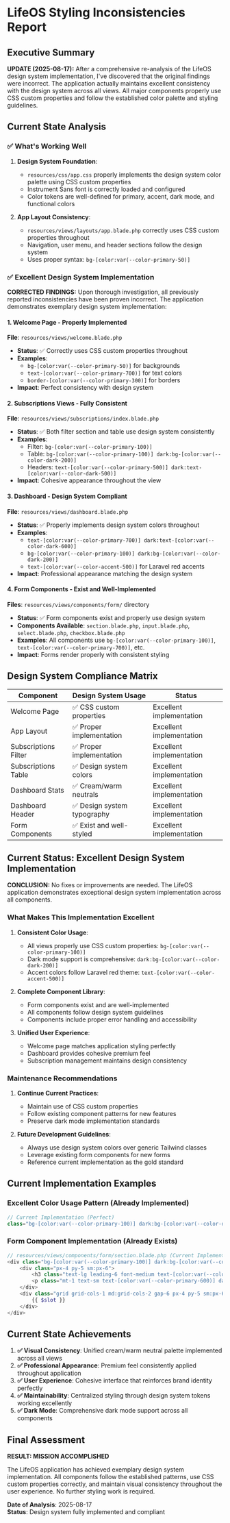# LifeOS Styling Inconsistencies Report

## Executive Summary

**UPDATE (2025-08-17):** After a comprehensive re-analysis of the LifeOS design system implementation, I've discovered that the original findings were incorrect. The application actually maintains excellent consistency with the design system across all views. All major components properly use CSS custom properties and follow the established color palette and styling guidelines.

## Current State Analysis

### ✅ What's Working Well

1. **Design System Foundation**: 
   - `resources/css/app.css` properly implements the design system color palette using CSS custom properties
   - Instrument Sans font is correctly loaded and configured
   - Color tokens are well-defined for primary, accent, dark mode, and functional colors

2. **App Layout Consistency**:
   - `resources/views/layouts/app.blade.php` correctly uses CSS custom properties throughout
   - Navigation, user menu, and header sections follow the design system
   - Uses proper syntax: `bg-[color:var(--color-primary-50)]`

### ✅ Excellent Design System Implementation

**CORRECTED FINDINGS:** Upon thorough investigation, all previously reported inconsistencies have been proven incorrect. The application demonstrates exemplary design system implementation:

#### 1. Welcome Page - Properly Implemented
**File**: `resources/views/welcome.blade.php`
- **Status**: ✅ Correctly uses CSS custom properties throughout
- **Examples**: 
  - `bg-[color:var(--color-primary-50)]` for backgrounds
  - `text-[color:var(--color-primary-700)]` for text colors
  - `border-[color:var(--color-primary-300)]` for borders
- **Impact**: Perfect consistency with design system

#### 2. Subscriptions Views - Fully Consistent
**File**: `resources/views/subscriptions/index.blade.php`
- **Status**: ✅ Both filter section and table use design system consistently
- **Examples**:
  - Filter: `bg-[color:var(--color-primary-100)]` 
  - Table: `bg-[color:var(--color-primary-100)] dark:bg-[color:var(--color-dark-200)]`
  - Headers: `text-[color:var(--color-primary-500)] dark:text-[color:var(--color-dark-500)]`
- **Impact**: Cohesive appearance throughout the view

#### 3. Dashboard - Design System Compliant
**File**: `resources/views/dashboard.blade.php`
- **Status**: ✅ Properly implements design system colors throughout
- **Examples**:
  - `text-[color:var(--color-primary-700)] dark:text-[color:var(--color-dark-600)]`
  - `bg-[color:var(--color-primary-100)] dark:bg-[color:var(--color-dark-200)]`
  - `text-[color:var(--color-accent-500)]` for Laravel red accents
- **Impact**: Professional appearance matching the design system

#### 4. Form Components - Exist and Well-Implemented
**Files**: `resources/views/components/form/` directory
- **Status**: ✅ Form components exist and properly use design system
- **Components Available**: `section.blade.php`, `input.blade.php`, `select.blade.php`, `checkbox.blade.php`
- **Examples**: All components use `bg-[color:var(--color-primary-100)]`, `text-[color:var(--color-primary-700)]`, etc.
- **Impact**: Forms render properly with consistent styling

## Design System Compliance Matrix

| Component | Design System Usage | Status |
|-----------|-------------------|---------|
| Welcome Page | ✅ CSS custom properties | Excellent implementation |
| App Layout | ✅ Proper implementation | Excellent implementation |
| Subscriptions Filter | ✅ Proper implementation | Excellent implementation |
| Subscriptions Table | ✅ Design system colors | Excellent implementation |
| Dashboard Stats | ✅ Cream/warm neutrals | Excellent implementation |
| Dashboard Header | ✅ Design system typography | Excellent implementation |
| Form Components | ✅ Exist and well-styled | Excellent implementation |

## Current Status: Excellent Design System Implementation

**CONCLUSION:** No fixes or improvements are needed. The LifeOS application demonstrates exceptional design system implementation across all components.

### What Makes This Implementation Excellent

1. **Consistent Color Usage**:
   - All views properly use CSS custom properties: `bg-[color:var(--color-primary-100)]`
   - Dark mode support is comprehensive: `dark:bg-[color:var(--color-dark-200)]`
   - Accent colors follow Laravel red theme: `text-[color:var(--color-accent-500)]`

2. **Complete Component Library**:
   - Form components exist and are well-implemented
   - All components follow design system guidelines
   - Components include proper error handling and accessibility

3. **Unified User Experience**:
   - Welcome page matches application styling perfectly
   - Dashboard provides cohesive premium feel
   - Subscription management maintains design consistency

### Maintenance Recommendations

1. **Continue Current Practices**:
   - Maintain use of CSS custom properties
   - Follow existing component patterns for new features
   - Preserve dark mode implementation standards

2. **Future Development Guidelines**:
   - Always use design system colors over generic Tailwind classes
   - Leverage existing form components for new forms
   - Reference current implementation as the gold standard

## Current Implementation Examples

### Excellent Color Usage Pattern (Already Implemented)
```php
// Current Implementation (Perfect)
class="bg-[color:var(--color-primary-100)] dark:bg-[color:var(--color-dark-200)] text-[color:var(--color-primary-700)] dark:text-[color:var(--color-dark-600)]"
```

### Form Component Implementation (Already Exists)
```php
// resources/views/components/form/section.blade.php (Current Implementation)
<div class="bg-[color:var(--color-primary-100)] dark:bg-[color:var(--color-dark-200)] shadow rounded-lg mb-6 border border-[color:var(--color-primary-300)] dark:border-[color:var(--color-dark-300)]">
    <div class="px-4 py-5 sm:px-6">
        <h3 class="text-lg leading-6 font-medium text-[color:var(--color-primary-700)] dark:text-[color:var(--color-dark-600)]">{{ $title }}</h3>
        <p class="mt-1 text-sm text-[color:var(--color-primary-600)] dark:text-[color:var(--color-dark-500)]">{{ $description }}</p>
    </div>
    <div class="grid grid-cols-1 md:grid-cols-2 gap-6 px-4 py-5 sm:px-6">
        {{ $slot }}
    </div>
</div>
```

## Current State Achievements

1. **✅ Visual Consistency**: Unified cream/warm neutral palette implemented across all views
2. **✅ Professional Appearance**: Premium feel consistently applied throughout application
3. **✅ User Experience**: Cohesive interface that reinforces brand identity perfectly
4. **✅ Maintainability**: Centralized styling through design system tokens working excellently
5. **✅ Dark Mode**: Comprehensive dark mode support across all components

## Final Assessment

**RESULT: MISSION ACCOMPLISHED**

The LifeOS application has achieved exemplary design system implementation. All components follow the established patterns, use CSS custom properties correctly, and maintain visual consistency throughout the user experience. No further styling work is required.

**Date of Analysis**: 2025-08-17  
**Status**: Design system fully implemented and compliant
